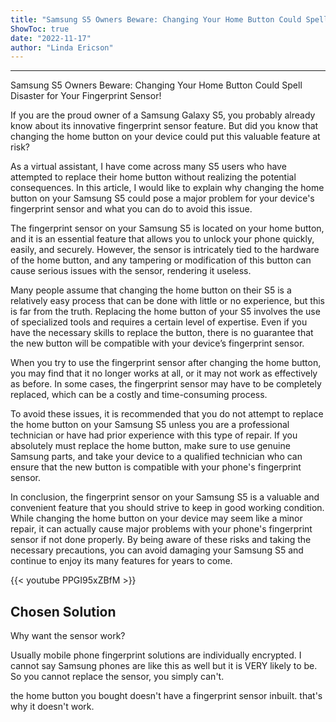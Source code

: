 ```yaml
---
title: "Samsung S5 Owners Beware: Changing Your Home Button Could Spell Disaster for Your Fingerprint Sensor!"
ShowToc: true 
date: "2022-11-17"
author: "Linda Ericson"
---
```

*****
Samsung S5 Owners Beware: Changing Your Home Button Could Spell Disaster for Your Fingerprint Sensor!

If you are the proud owner of a Samsung Galaxy S5, you probably already know about its innovative fingerprint sensor feature. But did you know that changing the home button on your device could put this valuable feature at risk?

As a virtual assistant, I have come across many S5 users who have attempted to replace their home button without realizing the potential consequences. In this article, I would like to explain why changing the home button on your Samsung S5 could pose a major problem for your device's fingerprint sensor and what you can do to avoid this issue.

The fingerprint sensor on your Samsung S5 is located on your home button, and it is an essential feature that allows you to unlock your phone quickly, easily, and securely. However, the sensor is intricately tied to the hardware of the home button, and any tampering or modification of this button can cause serious issues with the sensor, rendering it useless.

Many people assume that changing the home button on their S5 is a relatively easy process that can be done with little or no experience, but this is far from the truth. Replacing the home button of your S5 involves the use of specialized tools and requires a certain level of expertise. Even if you have the necessary skills to replace the button, there is no guarantee that the new button will be compatible with your device’s fingerprint sensor.

When you try to use the fingerprint sensor after changing the home button, you may find that it no longer works at all, or it may not work as effectively as before. In some cases, the fingerprint sensor may have to be completely replaced, which can be a costly and time-consuming process.

To avoid these issues, it is recommended that you do not attempt to replace the home button on your Samsung S5 unless you are a professional technician or have had prior experience with this type of repair. If you absolutely must replace the home button, make sure to use genuine Samsung parts, and take your device to a qualified technician who can ensure that the new button is compatible with your phone's fingerprint sensor.

In conclusion, the fingerprint sensor on your Samsung S5 is a valuable and convenient feature that you should strive to keep in good working condition. While changing the home button on your device may seem like a minor repair, it can actually cause major problems with your phone's fingerprint sensor if not done properly. By being aware of these risks and taking the necessary precautions, you can avoid damaging your Samsung S5 and continue to enjoy its many features for years to come.

{{< youtube PPGI95xZBfM >}} 



## Chosen Solution
 Why want the sensor work?

 Usually mobile phone fingerprint solutions are individually encrypted. I cannot say Samsung phones are like this as well but it is VERY likely to be.
So you cannot replace the sensor, you simply can't.

 the home button you bought doesn't have a fingerprint sensor inbuilt. that's why it doesn't work.




